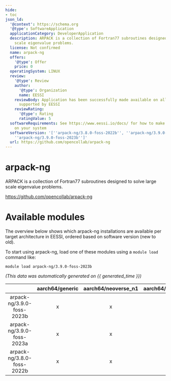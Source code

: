 ```yaml
---
hide:
- toc
json_ld:
  '@context': https://schema.org
  '@type': SoftwareApplication
  applicationCategory: DeveloperApplication
  description: ARPACK is a collection of Fortran77 subroutines designed to solve large
    scale eigenvalue problems.
  license: Not confirmed
  name: arpack-ng
  offers:
    '@type': Offer
    price: 0
  operatingSystem: LINUX
  review:
    '@type': Review
    author:
      '@type': Organization
      name: EESSI
    reviewBody: Application has been successfully made available on all architectures
      supported by EESSI
    reviewRating:
      '@type': Rating
      ratingValue: 5
  softwareRequirements: See https://www.eessi.io/docs/ for how to make EESSI available
    on your system
  softwareVersion: '[''arpack-ng/3.8.0-foss-2022b'', ''arpack-ng/3.9.0-foss-2023a'',
    ''arpack-ng/3.9.0-foss-2023b'']'
  url: https://github.com/opencollab/arpack-ng
---
```


arpack-ng
=========


ARPACK is a collection of Fortran77 subroutines designed to solve large scale eigenvalue problems.

https://github.com/opencollab/arpack-ng
# Available modules


The overview below shows which arpack-ng installations are available per target architecture in EESSI, ordered based on software version (new to old).

To start using arpack-ng, load one of these modules using a `module load` command like:

```shell
module load arpack-ng/3.9.0-foss-2023b
```

*(This data was automatically generated on {{ generated_time }})*  

| |aarch64/generic|aarch64/neoverse_n1|aarch64/neoverse_v1|aarch64/nvidia/grace|x86_64/generic|x86_64/amd/zen2|x86_64/amd/zen3|x86_64/amd/zen4|x86_64/intel/haswell|x86_64/intel/sapphirerapids|x86_64/intel/skylake_avx512|
| :---: | :---: | :---: | :---: | :---: | :---: | :---: | :---: | :---: | :---: | :---: | :---: |
|arpack-ng/3.9.0-foss-2023b|x|x|x|x|x|x|x|x|x|x|x|
|arpack-ng/3.9.0-foss-2023a|x|x|x|x|x|x|x|x|x|x|x|
|arpack-ng/3.8.0-foss-2022b|x|x|x|x|x|x|x|x|x|x|x|
